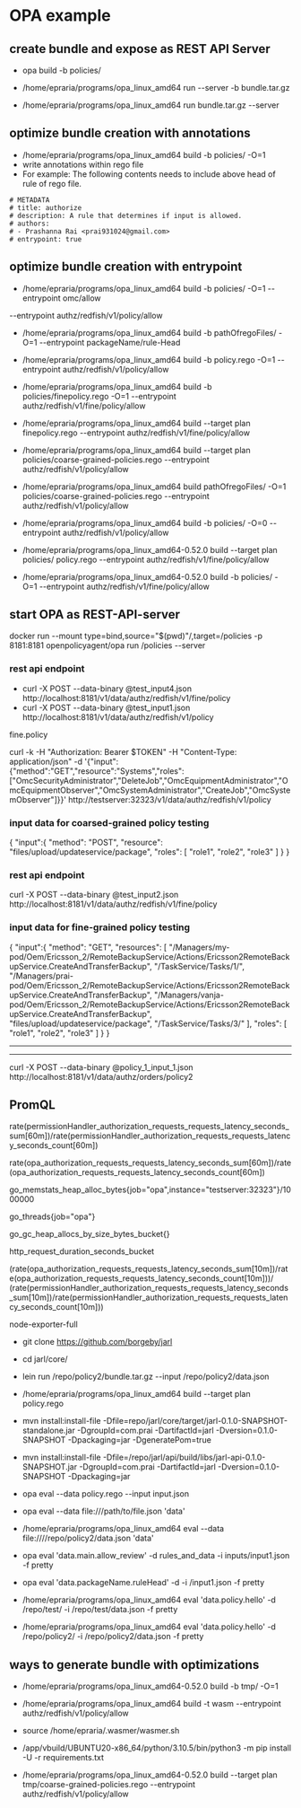 # OPA example


## create bundle and expose as REST API Server 
* opa build -b policies/

* /home/epraria/programs/opa_linux_amd64 run --server -b bundle.tar.gz
* /home/epraria/programs/opa_linux_amd64 run bundle.tar.gz --server

## optimize bundle creation  with annotations
* /home/epraria/programs/opa_linux_amd64 build -b policies/ -O=1 
* write annotations within rego file
* For example: The following contents needs to include above head of rule of rego file.
  
```
# METADATA
# title: authorize 
# description: A rule that determines if input is allowed.
# authors:
# - Prashanna Rai <prai931024@gmail.com>
# entrypoint: true
```
## optimize bundle creation  with entrypoint
* /home/epraria/programs/opa_linux_amd64 build -b policies/ -O=1 --entrypoint omc/allow

--entrypoint authz/redfish/v1/policy/allow
* /home/epraria/programs/opa_linux_amd64 build -b pathOfregoFiles/ -O=1 --entrypoint packageName/rule-Head
* /home/epraria/programs/opa_linux_amd64 build -b policy.rego -O=1 --entrypoint authz/redfish/v1/policy/allow
* /home/epraria/programs/opa_linux_amd64 build -b policies/finepolicy.rego -O=1 --entrypoint authz/redfish/v1/fine/policy/allow
* /home/epraria/programs/opa_linux_amd64 build --target plan finepolicy.rego --entrypoint authz/redfish/v1/fine/policy/allow

* /home/epraria/programs/opa_linux_amd64 build --target plan policies/coarse-grained-policies.rego --entrypoint authz/redfish/v1/policy/allow

* /home/epraria/programs/opa_linux_amd64 build pathOfregoFiles/ -O=1 policies/coarse-grained-policies.rego --entrypoint authz/redfish/v1/policy/allow

* /home/epraria/programs/opa_linux_amd64 build -b policies/ -O=0 --entrypoint authz/redfish/v1/policy/allow

* /home/epraria/programs/opa_linux_amd64-0.52.0 build --target plan policies/ policy.rego --entrypoint authz/redfish/v1/fine/policy/allow
* /home/epraria/programs/opa_linux_amd64-0.52.0 build -b policies/ -O=1 --entrypoint authz/redfish/v1/fine/policy/allow
## start OPA as REST-API-server 
docker run --mount type=bind,source="$(pwd)"/,target=/policies -p 8181:8181 openpolicyagent/opa run /policies --server


### rest api endpoint
* curl -X POST --data-binary @test_input4.json http://localhost:8181/v1/data/authz/redfish/v1/fine/policy
* curl -X POST --data-binary @test_input1.json http://localhost:8181/v1/data/authz/redfish/v1/policy

fine.policy

curl -k -H "Authorization: Bearer $TOKEN" -H "Content-Type: application/json" -d '{"input":{"method":"GET","resource":"Systems","roles":["OmcSecurityAdministrator","DeleteJob","OmcEquipmentAdministrator","OmcEquipmentObserver","OmcSystemAdministrator","CreateJob","OmcSystemObserver"]}}' http://testserver:32323/v1/data/authz/redfish/v1/policy


### input data for coarsed-grained policy testing 
{
    "input":{
    "method": "POST",
    "resource": "files/upload/updateservice/package",
    "roles": [
        "role1",
        "role2",
        "role3"
    ]
}
}

### rest api endpoint
curl -X POST --data-binary @test_input2.json http://localhost:8181/v1/data/authz/redfish/v1/fine/policy

### input data for fine-grained policy testing 
{
    "input":{
    "method": "GET",
    "resources": [
        "/Managers/my-pod/Oem/Ericsson_2/RemoteBackupService/Actions/Ericsson2RemoteBackupService.CreateAndTransferBackup",
        "/TaskService/Tasks/1/",
        "/Managers/prai-pod/Oem/Ericsson_2/RemoteBackupService/Actions/Ericsson2RemoteBackupService.CreateAndTransferBackup",
        "/Managers/vanja-pod/Oem/Ericsson_2/RemoteBackupService/Actions/Ericsson2RemoteBackupService.CreateAndTransferBackup",
        "files/upload/updateservice/package",
        "/TaskService/Tasks/3/"
    ],
    "roles": [
        "role1",
        "role2",
        "role3"
    ]
}
}
**********************************



****************
curl -X POST --data-binary @policy_1_input_1.json http://localhost:8181/v1/data/authz/orders/policy2 



## PromQL

rate(permissionHandler_authorization_requests_requests_latency_seconds_sum[60m])/rate(permissionHandler_authorization_requests_requests_latency_seconds_count[60m])

rate(opa_authorization_requests_requests_latency_seconds_sum[60m])/rate(opa_authorization_requests_requests_latency_seconds_count[60m])

go_memstats_heap_alloc_bytes{job="opa",instance="testserver:32323"}/1000000

go_threads{job="opa"}

go_gc_heap_allocs_by_size_bytes_bucket{}

http_request_duration_seconds_bucket

(rate(opa_authorization_requests_requests_latency_seconds_sum[10m])/rate(opa_authorization_requests_requests_latency_seconds_count[10m]))/
(rate(permissionHandler_authorization_requests_requests_latency_seconds_sum[10m])/rate(permissionHandler_authorization_requests_requests_latency_seconds_count[10m]))


node-exporter-full


* git clone https://github.com/borgeby/jarl
* cd jarl/core/
* lein run /repo/policy2/bundle.tar.gz --input /repo/policy2/data.json 
  
* /home/epraria/programs/opa_linux_amd64 build --target plan policy.rego
* mvn install:install-file -Dfile=repo/jarl/core/target/jarl-0.1.0-SNAPSHOT-standalone.jar -DgroupId=com.prai -DartifactId=jarl -Dversion=0.1.0-SNAPSHOT -Dpackaging=jar -DgeneratePom=true


* mvn install:install-file -Dfile=/repo/jarl/api/build/libs/jarl-api-0.1.0-SNAPSHOT.jar -DgroupId=com.prai -DartifactId=jarl -Dversion=0.1.0-SNAPSHOT -Dpackaging=jar

* opa eval --data policy.rego --input input.json

* opa eval --data file:///path/to/file.json 'data'

* /home/epraria/programs/opa_linux_amd64 eval --data file:////repo/policy2/data.json 'data'

* opa eval 'data.main.allow_review' -d rules_and_data -i inputs/input1.json -f pretty


* opa eval 'data.packageName.ruleHead' -d <pathtoRule directory> -i <pathToInput>/input1.json -f pretty

* /home/epraria/programs/opa_linux_amd64 eval 'data.policy.hello' -d /repo/test/ -i /repo/test/data.json -f pretty


* /home/epraria/programs/opa_linux_amd64 eval 'data.policy.hello' -d /repo/policy2/ -i /repo/policy2/data.json -f pretty

## ways to generate bundle with optimizations 

* /home/epraria/programs/opa_linux_amd64-0.52.0 build -b tmp/ -O=1
* /home/epraria/programs/opa_linux_amd64 build -t wasm --entrypoint authz/redfish/v1/policy/allow


* source /home/epraria/.wasmer/wasmer.sh

* /app/vbuild/UBUNTU20-x86_64/python/3.10.5/bin/python3 -m pip install -U -r requirements.txt


* /home/epraria/programs/opa_linux_amd64-0.52.0 build --target plan tmp/coarse-grained-policies.rego --entrypoint authz/redfish/v1/policy/allow
